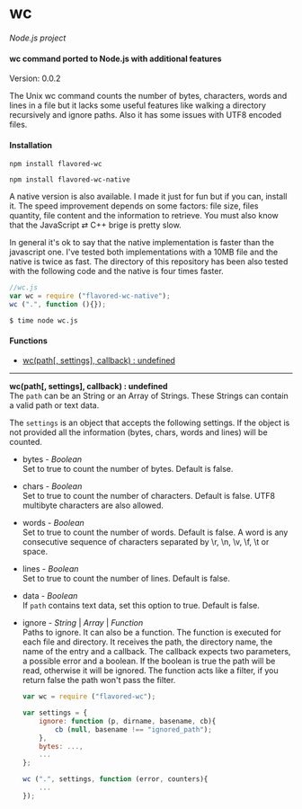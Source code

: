 wc
==

_Node.js project_

#### wc command ported to Node.js with additional features ####

Version: 0.0.2

The Unix wc command counts the number of bytes, characters, words and lines in a file but it lacks some useful features like walking a directory recursively and ignore paths. Also it has some issues with UTF8 encoded files.

#### Installation ####

```
npm install flavored-wc
```

```
npm install flavored-wc-native
```

A native version is also available. I made it just for fun but if you can, install it. The speed improvement depends on some factors: file size, files quantity, file content and the information to retrieve. You must also know that the JavaScript ⇄ C++ brige is pretty slow.

In general it's ok to say that the native implementation is faster than the javascript one. I've tested both implementations with a 10MB file and the native is twice as fast. The directory of this repository has been also tested with the following code and the native is four times faster.

```javascript
//wc.js
var wc = require ("flavored-wc-native");
wc (".", function (){});
```

```
$ time node wc.js
```

#### Functions ####

- [wc(path[, settings], callback) : undefined](#wc)

---

<a name="wc"></a>
__wc(path[, settings], callback) : undefined__  
The `path` can be an String or an Array of Strings. These Strings can contain a valid path or text data.

The `settings` is an object that accepts the following settings. If the object is not provided all the information (bytes, chars, words and lines) will be counted.

- bytes - _Boolean_  
	Set to true to count the number of bytes. Default is false.
- chars - _Boolean_  
	Set to true to count the number of characters. Default is false. UTF8 multibyte characters are also allowed.
- words - _Boolean_  
	Set to true to count the number of words. Default is false. A word is any consecutive sequence of characters separated by \r, \n, \v, \f, \t or space.
- lines - _Boolean_  
	Set to true to count the number of lines. Default is false.
- data - _Boolean_  
	If `path` contains text data, set this option to true. Default is false.
- ignore - _String_ | _Array_ | _Function_  
	Paths to ignore. It can also be a function. The function is executed for each file and directory. It receives the path, the directory name, the name of the entry and a callback. The callback expects two parameters, a possible error and a boolean. If the boolean is true the path will be read, otherwise it will be ignored. The function acts like a filter, if you return false the path won't pass the filter.

	```javascript
	var wc = require ("flavored-wc");
	
	var settings = {
		ignore: function (p, dirname, basename, cb){
			cb (null, basename !== "ignored_path");
		},
		bytes: ...,
		...
	};
	
	wc (".", settings, function (error, counters){
		...
	});
	```